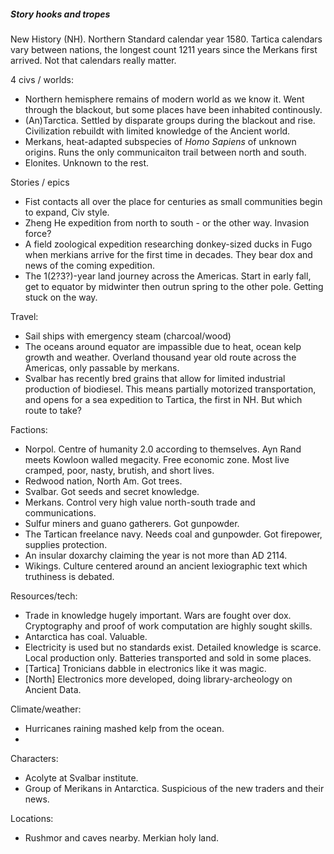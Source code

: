 ##### Story hooks and tropes

New History (NH). Northern Standard calendar year 1580. Tartica calendars vary between nations, the longest count 1211 years since the Merkans first arrived. Not that calendars really matter.

4 civs / worlds:
* Northern hemisphere remains of modern world as we know it. Went through the blackout, but some places have been inhabited continously.
* (An)Tarctica. Settled by disparate groups during the blackout and rise. Civilization rebuildt with limited knowledge of the Ancient world.
* Merkans, heat-adapted subspecies of *Homo Sapiens* of unknown origins. Runs the only communicaiton trail between north and south.
* Elonites. Unknown to the rest.

Stories / epics
* Fist contacts all over the place for centuries as small communities begin to expand, Civ style.
* Zheng He expedition from north to south - or the other way. Invasion force?
* A field zoological expedition researching donkey-sized ducks in Fugo when merkians arrive for the first time in decades. They bear dox and news of the coming expedition.
* The 1(2?3?)-year land journey across the Americas. Start in early fall, get to equator by midwinter then outrun spring to the other pole. Getting stuck on the way.

Travel:
* Sail ships with emergency steam (charcoal/wood)
* The oceans around equator are impassible due to heat, ocean kelp growth and weather. Overland thousand year old route across the Americas, only passable by merkans.
* Svalbar has recently bred grains that allow for limited industrial production of biodiesel. This means partially motorized transportation, and opens for a sea expedition to Tartica, the first in NH. But which route to take?

Factions:
* Norpol. Centre of humanity 2.0 according to themselves. Ayn Rand meets Kowloon walled megacity. Free economic zone. Most live cramped, poor, nasty, brutish, and short lives.
* Redwood nation, North Am. Got trees.
* Svalbar. Got seeds and secret knowledge.
* Merkans. Control very high value north-south trade and communications.
* Sulfur miners and guano gatherers. Got gunpowder.
* The Tartican freelance navy. Needs coal and gunpowder. Got firepower, supplies protection.
* An insular doxarchy claiming the year is not more than AD 2114.
* Wikings. Culture centered around an ancient lexiographic text which truthiness is debated.

Resources/tech:
* Trade in knowledge hugely important. Wars are fought over dox. Cryptography and proof of work computation are highly sought skills.
* Antarctica has coal. Valuable. 
* Electricity is used but no standards exist. Detailed knowledge is scarce.  Local production only. Batteries transported and sold in some places.
* [Tartica] Tronicians dabble in electronics like it was magic.
* [North] Electronics more developed, doing library-archeology on Ancient Data.

Climate/weather:
* Hurricanes raining mashed kelp from the ocean.
* 

Characters:
* Acolyte at Svalbar institute.
* Group of Merikans in Antarctica. Suspicious of the new traders and their news.
 

Locations:
* Rushmor and caves nearby. Merkian holy land.
